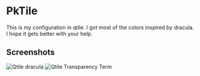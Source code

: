 # PkTile
This is my configuration in qtile. I got most of the colors inspired by dracula. I hope it gets better with your help.

## Screenshots
![Qtile dracula](https://i.ibb.co/5kcybg6/2021-01-18-11-46.png)
![Qtile Transparency Term ](https://i.ibb.co/V2zQhhj/2021-01-18-11-57.png)

